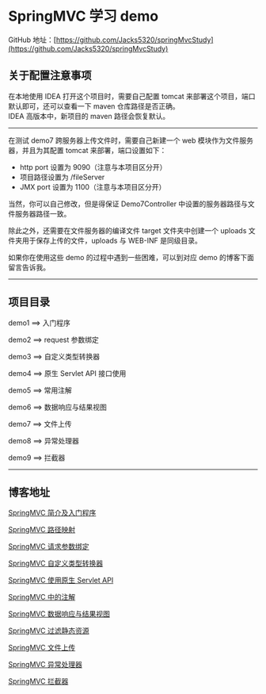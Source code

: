 # SpringMVC 学习 demo

GitHub 地址：[https://github.com/Jacks5320/springMvcStudy](https://github.com/Jacks5320/springMvcStudy)

## 关于配置注意事项

在本地使用 IDEA 打开这个项目时，需要自己配置 tomcat 来部署这个项目，端口默认即可，还可以查看一下 maven 仓库路径是否正确。  
IDEA 高版本中，新项目的 maven 路径会恢复默认。

---

在测试 demo7 跨服务器上传文件时，需要自己新建一个 web 模块作为文件服务器，并且为其配置 tomcat 来部署，端口设置如下：

- http port 设置为 9090（注意与本项目区分开）
- 项目路径设置为 /fileServer
- JMX port 设置为 1100（注意与本项目区分开）

当然，你可以自己修改，但是得保证 Demo7Controller 中设置的服务器路径与文件服务器路径一致。

除此之外，还需要在文件服务器的编译文件 target 文件夹中创建一个 uploads 文件夹用于保存上传的文件，uploads 与 WEB-INF 是同级目录。

如果你在使用这些 demo 的过程中遇到一些困难，可以到对应 demo 的博客下面留言告诉我。

---

## 项目目录

demo1 ==> 入门程序

demo2 ==> request 参数绑定

demo3 ==> 自定义类型转换器

demo4 ==> 原生 Servlet API 接口使用

demo5 ==> 常用注解

demo6 ==> 数据响应与结果视图

demo7 ==> 文件上传

demo8 ==> 异常处理器

demo9 ==> 拦截器

---

## 博客地址

[SpringMVC 简介及入门程序](https://blog.csdn.net/qq_44713454/article/details/108135004)

[SpringMVC 路径映射](https://blog.csdn.net/qq_44713454/article/details/108145304)

[SpringMVC 请求参数绑定](https://blog.csdn.net/qq_44713454/article/details/108146365)

[SpringMVC 自定义类型转换器](https://blog.csdn.net/qq_44713454/article/details/108158345)

[SpringMVC 使用原生 Servlet API](https://blog.csdn.net/qq_44713454/article/details/108161503)

[SpringMVC 中的注解](https://blog.csdn.net/qq_44713454/article/details/108166890)

[SpringMVC 数据响应与结果视图](https://blog.csdn.net/qq_44713454/article/details/108188261)

[SpringMVC 过滤静态资源](https://blog.csdn.net/qq_44713454/article/details/108190159)

[SpringMVC 文件上传](https://blog.csdn.net/qq_44713454/article/details/108197688)

[SpringMVC 异常处理器](https://blog.csdn.net/qq_44713454/article/details/108207683)

[SpringMVC 拦截器](https://blog.csdn.net/qq_44713454/article/details/108210504)